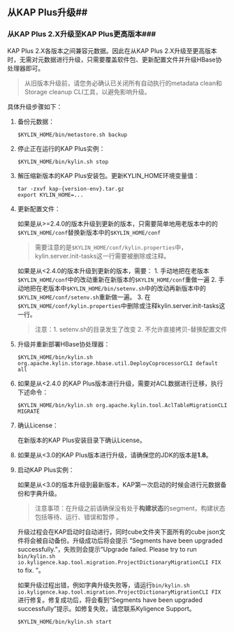 ## 从KAP Plus升级##

### 从KAP Plus 2.X升级至KAP Plus更高版本###

KAP Plus 2.X各版本之间兼容元数据。因此在从KAP Plus 2.X升级至更高版本时，无需对元数据进行升级，只需要覆盖软件包、更新配置文件并升级HBase协处理器即可。

> 从旧版本升级前，请您务必确认已关闭所有自动执行的metadata clean和Storage cleanup CLI工具，以避免影响升级。

具体升级步骤如下：

1. 备份元数据：

   ```shell
   $KYLIN_HOME/bin/metastore.sh backup
   ```

2. 停止正在运行的KAP Plus实例：

   ```shell
   $KYLIN_HOME/bin/kylin.sh stop
   ```

3. 解压缩新版本的KAP Plus安装包。更新KYLIN_HOME环境变量值：

   ```shell
   tar -zxvf kap-{version-env}.tar.gz
   export KYLIN_HOME=...
   ```

4. 更新配置文件：

   如果是从>=2.4.0的版本升级到更新的版本，只需要简单地用老版本中的的`$KYLIN_HOME/conf`替换新版本中的`$KYLIN_HOME/conf`

   > 需要注意的是`$KYLIN_HOME/conf/kylin.properties`中，kylin.server.init-tasks这一行需要被删除或注释。

   如果是从<2.4.0的版本升级到更新的版本，需要： 1. 手动地把在老版本`$KYLIN_HOME/conf`中的改动重新在新版本的`$KYLIN_HOME/conf`重做一遍 2. 手动地把在老版本中`$KYLIN_HOME/bin/setenv.sh`中的改动再新版本中的`$KYLIN_HOME/conf/setenv.sh`重新做一遍。 3. 在`$KYLIN_HOME/conf/kylin.properties`中删除或注释kylin.server.init-tasks这一行。 

   > 注意：1. setenv.sh的目录发生了改变 2. 不允许直接拷贝-替换配置文件

5. 升级并重新部署HBase协处理器：

   ```shell
   $KYLIN_HOME/bin/kylin.sh org.apache.kylin.storage.hbase.util.DeployCoprocessorCLI default all
   ```

6. 如果是从<2.4.0 的KAP Plus版本进行升级，需要对ACL数据进行迁移，执行下述命令：

   ```shell
   $KYLIN_HOME/bin/kylin.sh org.apache.kylin.tool.AclTableMigrationCLI MIGRATE
   ```

7. 确认License：

   在新版本的KAP Plus安装目录下确认License。

8. 如果是从<3.0的KAP Plus版本进行升级，请确保您的JDK的版本是**1.8**。

9. 启动KAP Plus实例：

    如果是从<3.0的版本升级到最新版本，KAP第一次启动的时候会进行元数据备份和字典升级。

    > 注意事项：在升级之前请确保没有处于**构建状态**的segment，构建状态包括等待、运行、错误和暂停 。

    升级过程会在KAP启动时自动进行，同时cube文件夹下面所有的cube json文件将会被自动备份。升级成功后将会提示 “Segments have been upgraded successfully.”，失败则会提示“Upgrade failed. Please try to run `bin/kylin.sh io.kyligence.kap.tool.migration.ProjectDictionaryMigrationCLI FIX` to fix. ”。

    如果升级过程出错，例如字典升级失败等，请运行`bin/kylin.sh io.kyligence.kap.tool.migration.ProjectDictionaryMigrationCLI FIX` 进行修复。修复成功后，将会看到“Segments have been upgraded successfully”提示。如修复失败，请您联系Kyligence Support。

    ``` shell
    $KYLIN_HOME/bin/kylin.sh start
    ```

